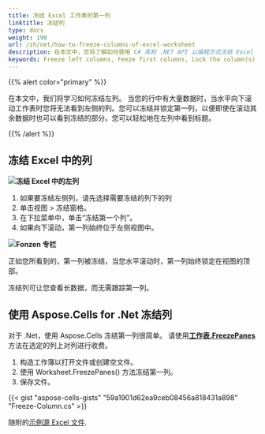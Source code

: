 ```yaml
---
title: 冻结 Excel 工作表的第一列
linktitle: 冻结列
type: docs
weight: 190
url: /zh/net/how-to-freeze-columns-of-excel-worksheet
description: 在本文中，您将了解如何使用 C# 库和 .NET API 以编程方式冻结 Excel 工作表的左列。
keywords: Freeze left columns, Feeze first columns, Lock the column(s)
---
```

{{% alert color="primary" %}}

在本文中，我们将学习如何冻结左列。
当您的行中有大量数据时，当水平向下滚动工作表时您将无法看到左侧的列。您可以冻结并锁定第一列，以便即使在滚动其余数据时也可以看到冻结的部分。您可以轻松地在左列中看到标题。

{{% /alert %}}

##  **冻结 Excel 中的列**

**![冻结 Excel 中的左列](freeze-columns.png)**


1. 如果要冻结左侧列，请先选择需要冻结的列下的列
2. 单击视图 > 冻结窗格。
3. 在下拉菜单中，单击“冻结第一个列”。
4. 如果向下滚动，第一列始终位于左侧视图中。

**![Fonzen 专栏](frozen-columns.png)**

正如您所看到的，第一列被冻结，当您水平滚动时，第一列始终锁定在视图的顶部。

冻结列可让您查看长数据，而无需跟踪第一列。




##  **使用 Aspose.Cells for .Net 冻结列**
对于 .Net，使用 Aspose.Cells 冻结第一列很简单。
请使用[**工作表.FreezePanes**](https://reference.aspose.com/cells/net/aspose.cells/worksheet/freezepanes/)方法在选定的列上对列进行收费。
1. 构造工作簿以打开文件或创建空文件。
2. 使用 Worksheet.FreezePanes() 方法冻结第一列。
3. 保存文件。

{{< gist "aspose-cells-gists" "59a1901d62ea9ceb08456a818431a898" "Freeze-Column.cs" >}}

随附的[示例源 Excel 文件](Freeze.xlsx).
